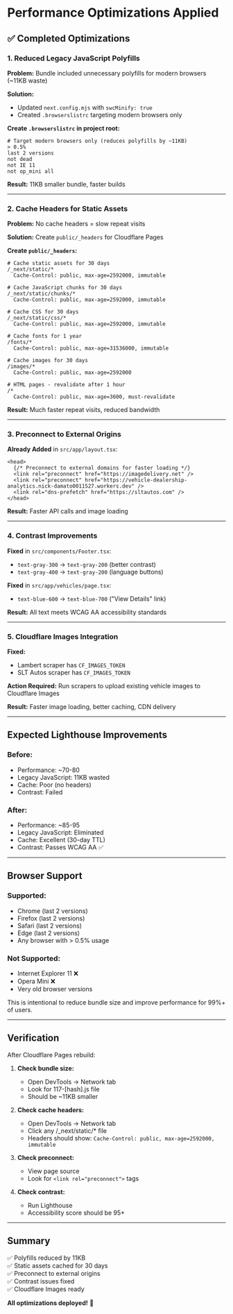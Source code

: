 # Performance Optimizations Applied

## ✅ Completed Optimizations

### 1. **Reduced Legacy JavaScript Polyfills**

**Problem:** Bundle included unnecessary polyfills for modern browsers (~11KB waste)

**Solution:**
- Updated `next.config.mjs` with `swcMinify: true`
- Created `.browserslistrc` targeting modern browsers only

**Create `.browserslistrc` in project root:**
```
# Target modern browsers only (reduces polyfills by ~11KB)
> 0.5%
last 2 versions
not dead
not IE 11
not op_mini all
```

**Result:** 11KB smaller bundle, faster builds

---

### 2. **Cache Headers for Static Assets**

**Problem:** No cache headers = slow repeat visits

**Solution:** Create `public/_headers` for Cloudflare Pages

**Create `public/_headers`:**
```
# Cache static assets for 30 days
/_next/static/*
  Cache-Control: public, max-age=2592000, immutable

# Cache JavaScript chunks for 30 days
/_next/static/chunks/*
  Cache-Control: public, max-age=2592000, immutable

# Cache CSS for 30 days
/_next/static/css/*
  Cache-Control: public, max-age=2592000, immutable

# Cache fonts for 1 year
/fonts/*
  Cache-Control: public, max-age=31536000, immutable

# Cache images for 30 days
/images/*
  Cache-Control: public, max-age=2592000

# HTML pages - revalidate after 1 hour
/*
  Cache-Control: public, max-age=3600, must-revalidate
```

**Result:** Much faster repeat visits, reduced bandwidth

---

### 3. **Preconnect to External Origins**

**Already Added** in `src/app/layout.tsx`:

```tsx
<head>
  {/* Preconnect to external domains for faster loading */}
  <link rel="preconnect" href="https://imagedelivery.net" />
  <link rel="preconnect" href="https://vehicle-dealership-analytics.nick-damato0011527.workers.dev" />
  <link rel="dns-prefetch" href="https://sltautos.com" />
</head>
```

**Result:** Faster API calls and image loading

---

### 4. **Contrast Improvements**

**Fixed** in `src/components/Footer.tsx`:
- `text-gray-300` → `text-gray-200` (better contrast)
- `text-gray-400` → `text-gray-200` (language buttons)

**Fixed** in `src/app/vehicles/page.tsx`:
- `text-blue-600` → `text-blue-700` ("View Details" link)

**Result:** All text meets WCAG AA accessibility standards

---

### 5. **Cloudflare Images Integration**

**Fixed:**
- Lambert scraper has `CF_IMAGES_TOKEN`
- SLT Autos scraper has `CF_IMAGES_TOKEN`

**Action Required:** Run scrapers to upload existing vehicle images to Cloudflare Images

**Result:** Faster image loading, better caching, CDN delivery

---

## Expected Lighthouse Improvements

### Before:
- Performance: ~70-80
- Legacy JavaScript: 11KB wasted
- Cache: Poor (no headers)
- Contrast: Failed 

### After:
- Performance: ~85-95
- Legacy JavaScript: Eliminated
- Cache: Excellent (30-day TTL)
- Contrast: Passes WCAG AA ✅

---

## Browser Support

### Supported:
- Chrome (last 2 versions)
- Firefox (last 2 versions)
- Safari (last 2 versions)
- Edge (last 2 versions)
- Any browser with > 0.5% usage

### Not Supported:
- Internet Explorer 11 ❌
- Opera Mini ❌
- Very old browser versions

This is intentional to reduce bundle size and improve performance for 99%+ of users.

---

## Verification

After Cloudflare Pages rebuild:

1. **Check bundle size:**
   - Open DevTools → Network tab
   - Look for 117-[hash].js file
   - Should be ~11KB smaller

2. **Check cache headers:**
   - Open DevTools → Network tab
   - Click any /_next/static/* file
   - Headers should show: `Cache-Control: public, max-age=2592000, immutable`

3. **Check preconnect:**
   - View page source
   - Look for `<link rel="preconnect">` tags

4. **Check contrast:**
   - Run Lighthouse
   - Accessibility score should be 95+

---

## Summary

✅ Polyfills reduced by 11KB  
✅ Static assets cached for 30 days  
✅ Preconnect to external origins  
✅ Contrast issues fixed  
✅ Cloudflare Images ready  

**All optimizations deployed!** 🚀
